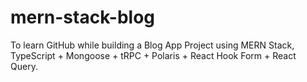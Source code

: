 # mern-stack-blog
To learn GitHub while building a Blog App Project using MERN Stack, TypeScript + Mongoose + tRPC + Polaris + React Hook Form + React Query.
